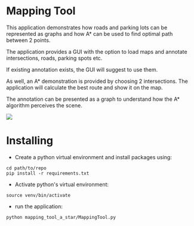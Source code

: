# Mapping Tool

This application demonstrates how roads and parking lots can be represented as graphs and how A* can be used to find optimal path between 2 points.

The application provides a GUI with the option to load maps and annotate intersections, roads, parking spots etc.

If existing annotation exists, the GUI will suggest to use them.

As well, an A* demonstration is provided by choosing 2 intersections. The application will calculate the best route and show it on the map.

The annotation can be presented as a graph to understand how the A* algorithm perceives the scene.

![](media/mapping_tool_demo.gif)

# Installing

* Create a python virtual environment and install packages using:
```
cd path/to/repo
pip install -r requirements.txt
```

* Activate python's virtual environment:
```
source venv/bin/activate
```

* run the application:
```
python mapping_tool_a_star/MappingTool.py
```   